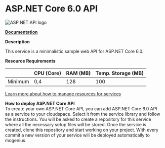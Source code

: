 ﻿# ASP.NET Core 6.0 API

![ASP.NET API logo](https://api.mogenius.com/file/id/f9aa9d32-9ffc-40f8-a67b-131cfbd397e5)

**[Documentation](https://docs.microsoft.com/en-us/aspnet/core/?view=aspnetcore-6.0)**  

**Description**

This service is a minimalistic sample web API for ASP.NET Core 6.0.

**Resource Requirements**

||CPU (Core)|RAM (MB)  |Temp. Storage (MB)|
|--|--|--|--|
| Minimum | 0,4 |128| 100

[Learn more about how to manage resources for services](./../../development/resources.md)

**How to deploy ASP.NET Core API**  
To create your own ASP.NET Core API, you can add ASP.NET Core 6.0 API as a service to your cloudspace. Select it from the service library and follow the instructions. You will be asked to create a repository for this service where all the necessary setup files will be stored. Once the service is created, clone this repository and start working on your project. With every commit a new version of your service will be deployed automatically to mogenius.  